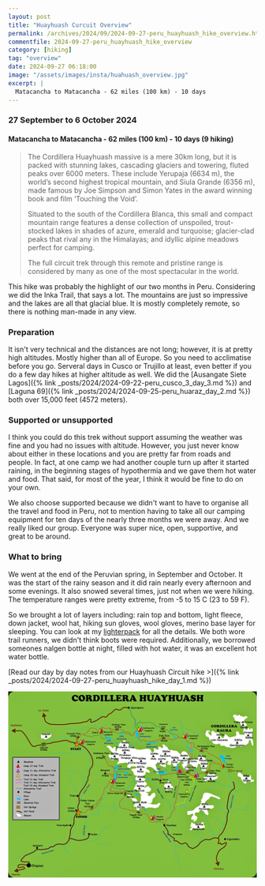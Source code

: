 ```yaml
---
layout: post
title: "Huayhuash Curcuit Overview"
permalink: /archives/2024/09/2024-09-27-peru_huayhuash_hike_overview.html
commentfile: 2024-09-27-peru_huayhuash_hike_overview
category: [hiking]
tag: "overview"
date: 2024-09-27 06:18:00
image: "/assets/images/insta/huahuash_overview.jpg"
excerpt: |
  Matacancha to Matacancha - 62 miles (100 km) - 10 days
---
```


### 27 September to 6 October 2024

#### Matacancha to Matacancha - 62 miles (100 km) - 10 days (9 hiking)

> The Cordillera Huayhuash massive is a mere 30km long, but it is packed with stunning lakes, cascading glaciers and towering, fluted peaks over 6000 meters. These include Yerupaja (6634 m), the world’s second highest tropical mountain, and Siula Grande (6356 m), made famous by Joe Simpson and Simon Yates in the award winning book and film ‘Touching the Void’.
>
> Situated to the south of the Cordillera Blanca, this small and compact mountain range features a dense collection of unspoiled, trout-stocked lakes in shades of azure, emerald and turquoise; glacier-clad peaks that rival any in the Himalayas; and idyllic alpine meadows perfect for camping.
>
> The full circuit trek through this remote and pristine range is considered by many as one of the most spectacular in the world.

This hike was probably the highlight of our two months in Peru. Considering we did the Inka Trail, that says a lot. The mountains are just so impressive and the lakes are all that glacial blue. It is mostly completely remote, so there is nothing man-made in any view.

### Preparation

It isn't very technical and the distances are not long; however, it is at pretty high altitudes. Mostly higher than all of Europe. So you need to acclimatise before you go. Serveral days in Cusco or Trujillo at least, even better if you do a few day hikes at higher altitude as well. We did the [Ausangate Siete Lagos]({% link _posts/2024/2024-09-22-peru_cusco_3_day_3.md %}) and [Laguna 69]({% link _posts/2024/2024-09-25-peru_huaraz_day_2.md %}) both over 15,000 feet (4572 meters).

### Supported or unsupported

I think you could do this trek without support assuming the weather was fine and you had no issues with altitude. However, you just never know about either in these locations and you are pretty far from roads and people. In fact, at one camp we had another couple turn up after it started raining, in the beginning stages of hypothermia and we gave them hot water and food. That said, for most of the year, I think it would be fine to do on your own.

We also choose supported because we didn't want to have to organise all the travel and food in Peru, not to mention having to take all our camping equipment for ten days of the nearly three months we were away. And we really liked our group. Everyone was super nice, open, supportive, and great to be around.

### What to bring

We went at the end of the Peruvian spring, in September and October. It was the start of the rainy season and it did rain nearly every afternoon and some evenings. It also snowed several times, just not when we were hiking. The temperature ranges were pretty extreme, from -5 to 15 C (23 to 59 F).

So we brought a lot of layers including: rain top and bottom, light fleece, down jacket, wool hat, hiking sun gloves, wool gloves, merino base layer for sleeping. You can look at my [lighterpack](https://lighterpack.com/r/dbbtqj) for all the details. We both wore trail runners, we didn't think boots were required. Additionally, we borrowed someones nalgen bottle at night, filled with hot water, it was an excellent hot water bottle.

[Read our day by day notes from our Huayhuash Circuit hike >]({% link _posts/2024/2024-09-27-peru_huayhuash_hike_day_1.md %})

[!["Map of the Huayhuash Curcuit"](/assets/images/insta/huayhuash-map.png "Map of the Huayhuash Curcuit")](/assets/images/insta/huayhuash-map.png)
